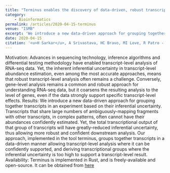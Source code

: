 ```yaml
---
title: "Terminus enables the discovery of data-driven, robust transcript groups from RNA-seq data"
category: 
    - Bioinformatics
permalink: /articles/2020-04-15-terminus
venue: "ISMB"
excerpt: 'We introduce a new data-driven approach for grouping together transcripts in an experiment based on their inferential uncertainty. '
date: 2020-04-15
citation: '<u>H Sarkar</u>, A Srivastava, HC Bravo, MI Love, R Patro - bioRxiv, 2020'
---
```


Motivation:
Advances in sequencing technology, inference algorithms and differential testing methodology have enabled transcript-level analysis of RNA-seq data. Yet, the inherent inferential uncertainty in transcript-level abundance estimation, even among the most accurate approaches, means that robust transcript-level analysis often remains a challenge. Conversely, gene-level analysis remains a common and robust approach for understanding RNA-seq data, but it coarsens the resulting analysis to the level of genes, even if the data strongly support specific transcript-level effects.
Results:
We introduce a new data-driven approach for grouping together transcripts in an experiment based on their inferential uncertainty. Transcripts that share large numbers of ambiguously-mapping fragments with other transcripts, in complex patterns, often cannot have their abundances confidently estimated. Yet, the total transcriptional output of that group of transcripts will have greatly-reduced inferential uncertainty, thus allowing more robust and confident downstream analysis. Our approach, implemented in the tool terminus, groups together transcripts in a data-driven manner allowing transcript-level analysis where it can be confidently supported, and deriving transcriptional groups where the inferential uncertainty is too high to support a transcript-level result.
Availability:
Terminus is implemented in Rust, and is freely-available and open-source. It can be obtained from [here](https://github.com/COMBINE-lab/terminus)